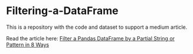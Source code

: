 # Filtering-a-DataFrame
This is a repository with the code and dataset to support a medium article.

Read the article here: [Filter a Pandas DataFrame by a Partial String or Pattern in 8 Ways](https://towardsdatascience.com/8-ways-to-filter-a-pandas-dataframe-by-a-partial-string-or-pattern-49f43279c50f
)
